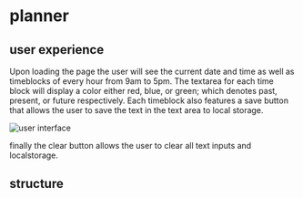 # planner

## user experience

Upon loading the page the user will see  the current date and time as well as timeblocks
of every hour from 9am to 5pm. The textarea for each time block will display a color
either red, blue, or green; which denotes past, present, or future respectively. Each timeblock also features a save button that allows the user to save the text in the text area to local storage.

![user interface](https://user-images.githubusercontent.com/58165715/73677357-0e6eef00-4684-11ea-8bf3-0fca5b4e6ff0.JPG)

finally the clear button allows the user to clear all text inputs and localstorage.


## structure
